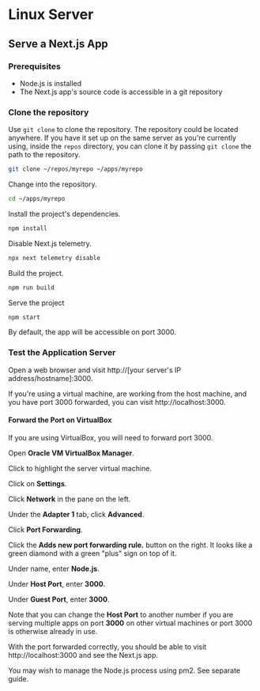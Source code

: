 # Linux Server

## Serve a Next.js App

### Prerequisites

- Node.js is installed
- The Next.js app's source code is accessible in a git repository

### Clone the repository

Use `git clone` to clone the repository. The repository could be located
anywhere. If you have it set up on the same server as you're currently using,
inside the `repos` directory, you can clone it by passing `git clone` the path
to the repository.

```sh
git clone ~/repos/myrepo ~/apps/myrepo
```

Change into the repository.

```sh
cd ~/apps/myrepo
```

Install the project's dependencies.

```sh
npm install
```

Disable Next.js telemetry.

```sh
npx next telemetry disable
```

Build the project.

```sh
npm run build
```

Serve the project

```sh
npm start
```

By default, the app will be accessible on port 3000.

### Test the Application Server

Open a web browser and visit http://[your server's IP address/hostname]:3000.

If you're using a virtual machine, are working from the host machine, and you
have port 3000 forwarded, you can visit http://localhost:3000.

#### Forward the Port on VirtualBox

If you are using VirtualBox, you will need to forward port 3000.

Open **Oracle VM VirtualBox Manager**.

Click to highlight the server virtual machine.

Click on **Settings**.

Click **Network** in the pane on the left.

Under the **Adapter 1** tab, click **Advanced**.

Click **Port Forwarding**.

Click the **Adds new port forwarding rule.** button on the right. It looks like
a green diamond with a green "plus" sign on top of it.

Under name, enter **Node.js**.

Under **Host Port**, enter **3000**.

Under **Guest Port**, enter **3000**.

Note that you can change the **Host Port** to another number if you are serving
multiple apps on port **3000** on other virtual machines or port 3000 is
otherwise already in use.

With the port forwarded correctly, you should be able to visit
http://localhost:3000 and see the Next.js app.

You may wish to manage the Node.js process using pm2. See separate guide.
